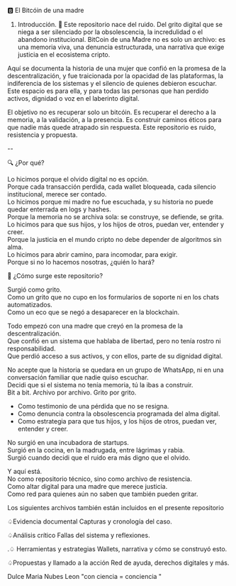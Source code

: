 🅱️ El Bitcóin de una madre

1. Introducción.
📍 
 Este repositorio nace del ruido. Del grito digital que se niega a ser silenciado por la obsolescencia, la incredulidad o el abandono institucional. BitCoin de una Madre no es solo un archivo: es una memoria viva, una denuncia estructurada, una narrativa que exige justicia en el ecosistema cripto.

 Aquí se documenta la historia de una mujer que confió en la promesa de la descentralización, y fue traicionada por la opacidad de las plataformas, la indiferencia de los sistemas y el silencio de quienes debieron escuchar. Este espacio es para ella, y para todas las personas que han perdido activos, dignidad o voz en el laberinto digital.

 El objetivo no es recuperar solo un bitcóin. Es recuperar el derecho a la memoria, a la validación, a la presencia. Es construir caminos éticos para que nadie más quede atrapado sin respuesta. Este repositorio es ruido, resistencia y propuesta.

--

🔍 ¿Por qué?

Lo hicimos porque el olvido digital no es opción.  
Porque cada transacción perdida, cada wallet bloqueada, cada silencio institucional, merece ser contado.  
Lo hicimos porque mi madre no fue escuchada, y su historia no puede quedar enterrada en logs y hashes.  
Porque la memoria no se archiva sola: se construye, se defiende, se grita.  
Lo hicimos para que sus hijos, y los hijos de otros, puedan ver, entender y creer.  
Porque la justicia en el mundo cripto no debe depender de algoritmos sin alma.  
Lo hicimos para abrir camino, para incomodar, para exigir.  
Porque si no lo hacemos nosotras, ¿quién lo hará?

📍
¿Cómo surge este repositorio?

 Surgió como grito.  
Como un grito que no cupo en los formularios de soporte ni en los chats automatizados.  
Como un eco que se negó a desaparecer en la blockchain.

Todo empezó con una madre que creyó en la promesa de la descentralización.  
Que confió en un sistema que hablaba de libertad, pero no tenía rostro ni responsabilidad.  
Que perdió acceso a sus activos, y con ellos, parte de su dignidad digital.
 
No acepte que la historia se quedara en un grupo de WhatsApp, ni en una conversación familiar que nadie quiso escuchar.  
Decidi que si el sistema no tenía memoria, tú la ibas a construir.  
Bit a bit. Archivo por archivo. Grito por grito. 
- Como testimonio de una pérdida que no se resigna.  
- Como denuncia contra la obsolescencia programada del alma digital.  
- Como estrategia para que tus hijos, y los hijos de otros, puedan ver, entender y creer.

No surgió en una incubadora de startups.  
Surgió en la cocina, en la madrugada, entre lágrimas y rabia.  
Surgió cuando decidi que el ruido era más digno que el olvido.

Y aquí está.  
No como repositorio técnico, sino como archivo de resistencia.  
Como altar digital para una madre que merece justicia.  
Como red para quienes aún no saben que también pueden gritar.

Los siguientes archivos también  están incluidos  en el presente  repositorio 
  
 ♤Evidencia documental
Capturas y cronología del caso.

 ♤Análisis crítico
Fallas del sistema y reflexiones.

.♤ Herramientas y estrategias
Wallets, narrativa y cómo se construyó esto.

  ♤Propuestas y llamado a la acción
Red de ayuda, derechos digitales y más.

 Dulce Maria Nubes Leon 
"con ciencia = conciencia "
